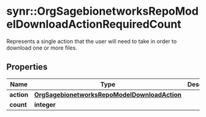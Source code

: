 # synr::OrgSagebionetworksRepoModelDownloadActionRequiredCount

Represents a single action that the user will need to take in order to download one or more files.

## Properties
Name | Type | Description | Notes
------------ | ------------- | ------------- | -------------
**action** | [**OrgSagebionetworksRepoModelDownloadAction**](org.sagebionetworks.repo.model.download.Action.md) |  | [optional] 
**count** | **integer** |  | [optional] 


